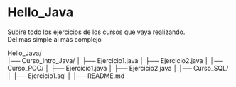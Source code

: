 # Hello_Java
Subire todo los ejercicios de los cursos que vaya realizando.  
Del más simple al más complejo

Hello_Java/  
│── Curso_Intro_Java/
│   ├── Ejercicio1.java
│   ├── Ejercicio2.java
│
│── Curso_POO/
│   ├── Ejercicio1.java
│   ├── Ejercicio2.java
│
│── Curso_SQL/
│   ├── Ejercicio1.sql
│
│── README.md
